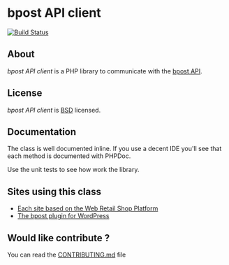 # bpost API client

[![Build Status](https://travis-ci.org/Antidot-be/bpost-api-library.svg?branch=master)](https://travis-ci.org/Antidot-be/bpost-api-library)

## About

_bpost API client_ is a PHP library to communicate with the [bpost API](http://bpost.be).

## License

_bpost API client_ is [BSD](https://github.com/Antidot-be/bpost-api-client/blob/master/LICENSE.md)
licensed.

## Documentation

The class is well documented inline. If you use a decent IDE you'll see that
each method is documented with PHPDoc.

Use the unit tests to see how work the library.

## Sites using this class

* [Each site based on the Web Retail Shop Platform](http://www.webretailcompany.be)
* [The bpost plugin for WordPress](https://wordpress.org/plugins/bpost-shipping)

## Would like contribute ?

You can read the [CONTRIBUTING.md](https://github.com/Antidot-be/bpost-api-client/blob/master/CONTRIBUTING.md) file
